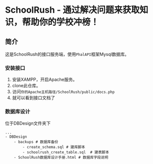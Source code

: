 # SchoolRush - 通过解决问题来获取知识，帮助你的学校冲榜！ 

## 简介

这是SchoolRush的接口服务端，使用```PhalAPI```框架Mysql数据库。

### 安装接口

1. 安装XAMPP，开启Apache服务。
2. clone此仓库。
3. 访问```你的Apache主机路径/SchoolRush/public/docs.php```
4. 就可以看到接口文档了


### 数据库设计

位于DBDesign文件夹下
```
...
- DBDesign
    - backups # 数据库备份
        - create_schema.sql # 建库脚本
        - schoolrush_create_table.sql  # 建表脚本
    - SchoolRush数据库设计手册.html # 数据库字段说明

```